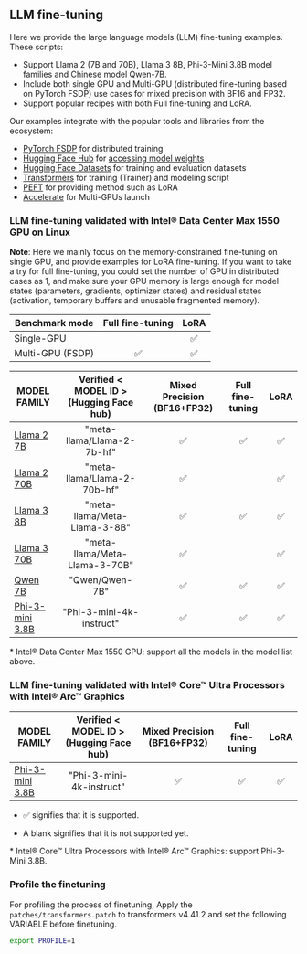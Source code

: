## LLM fine-tuning

Here we provide the large language models (LLM) fine-tuning examples. These scripts:

- Support Llama 2 (7B and 70B), Llama 3 8B, Phi-3-Mini 3.8B model families and Chinese model Qwen-7B.
- Include both single GPU and Multi-GPU (distributed fine-tuning based on PyTorch FSDP) use cases for mixed precision with BF16 and FP32.
- Support popular recipes with both Full fine-tuning and LoRA.


Our examples integrate with the popular tools and libraries from the ecosystem:
- [PyTorch FSDP](https://pytorch.org/docs/stable/fsdp.html) for distributed training
- [Hugging Face Hub](https://huggingface.co/docs/hub/en/index) for [accessing model weights](https://huggingface.co/models)
- [Hugging Face Datasets](https://huggingface.co/docs/datasets/index) for training and evaluation datasets
- [Transformers](https://github.com/huggingface/transformers) for training (Trainer) and modeling script
- [PEFT](https://github.com/huggingface/peft) for providing method such as LoRA
- [Accelerate](https://github.com/huggingface/accelerate) for Multi-GPUs launch


### LLM fine-tuning validated with Intel® Data Center Max 1550 GPU on Linux

**Note**:
Here we mainly focus on the memory-constrained fine-tuning on single GPU, and provide examples for LoRA fine-tuning. If you want to take a try for full fine-tuning, you could set the number of GPU in distributed cases as 1, and make sure your GPU memory is large enough for model states (parameters, gradients, optimizer states) and residual states (activation, temporary buffers and unusable fragmented memory).

| Benchmark mode | Full fine-tuning | LoRA |
|---|:---:|:---:|
|Single-GPU |  | ✅ |
|Multi-GPU (FSDP) |  ✅ | ✅ |

| MODEL FAMILY | Verified < MODEL ID > (Hugging Face hub)| Mixed Precision (BF16+FP32) | Full fine-tuning  | LoRA |  
|---|:---:|:---:|:---:|:---:|
|[Llama 2 7B](./Llama2/)| "meta-llama/Llama-2-7b-hf" | ✅ | ✅ | ✅ | 
|[Llama 2 70B](./Llama2/)| "meta-llama/Llama-2-70b-hf" | ✅ |  |✅ | 
|[Llama 3 8B](./Llama3/)| "meta-llama/Meta-Llama-3-8B" | ✅ | ✅ |✅| 
|[Llama 3 70B](./Llama3/)| "meta-llama/Meta-Llama-3-70B" | ✅ |  |✅| 
|[Qwen 7B](./Qwen/)|"Qwen/Qwen-7B"| ✅ | ✅ |✅ | 
|[Phi-3-mini 3.8B](./Phi3/README.md#fine-tuning-on-intel-data-center-max-1550-gpu-on-linux)|"Phi-3-mini-4k-instruct"| ✅ | ✅ |✅ | 


\* Intel® Data Center Max 1550 GPU: support all the models in the model list above.

### LLM fine-tuning validated with Intel® Core™ Ultra Processors with Intel® Arc™ Graphics 

| MODEL FAMILY | Verified < MODEL ID > (Hugging Face hub)| Mixed Precision (BF16+FP32) | Full fine-tuning  | LoRA |  
|---|:---:|:---:|:---:|:---:|
|[Phi-3-mini 3.8B](./Phi3/README.md#fine-tuning-on-intel-core-ultra-processors-with-intel-arc-graphics)|"Phi-3-mini-4k-instruct"| ✅ | ✅ |✅ | 


- ✅ signifies that it is supported.

- A blank signifies that it is not supported yet.

\* Intel® Core™ Ultra Processors with Intel® Arc™ Graphics: support Phi-3-Mini 3.8B.


### Profile the finetuning

For profiling the process of finetuning, Apply the `patches/transformers.patch` to transformers v4.41.2 and set the following VARIABLE before finetuning.

```bash
export PROFILE=1
```

